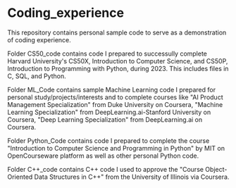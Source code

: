 # Coding_experience

This repository contains personal sample code to serve as a demonstration of coding experience.

Folder CS50_code contains code I prepared to successully complete Harvard University's CS50X, Introduction to Computer Science, and CS50P, Introduction to Programming with Python, during 2023. This includes files in C, SQL, and Python.

Folder ML_Code contains sample Machine Learning code I prepared for personal study/projects/interests and to complete courses like "AI Product Management Specialization" from Duke University on Coursera, "Machine Learning Specialization" from DeepLearning.ai-Stanford University on Coursera, "Deep Learning Specialization" from DeepLearning.ai on Coursera. 

Folder Python_Code contains code I prepared to complete the course "Introduction to Computer Science and Programming in Python" by MIT on OpenCourseware platform as well as other personal Python code.

Folder C++_code contains C++ code I used to approve the "Course Object-Oriented Data Structures in C++" from the University of Illinois via Coursera.
